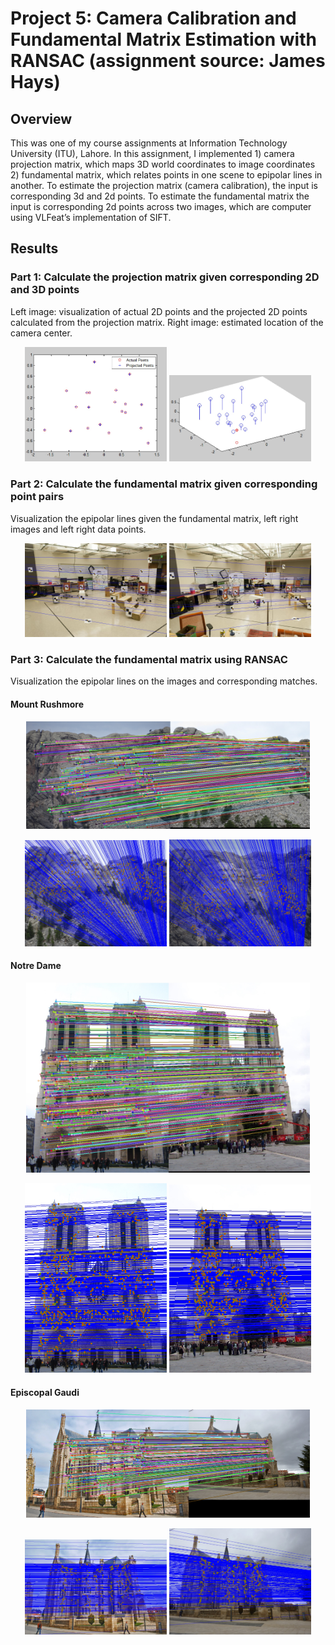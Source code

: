 #  Project 5: Camera Calibration and Fundamental Matrix Estimation with RANSAC (assignment source: James Hays)

## Overview
This was one of my course assignments at Information Technology University (ITU), Lahore. In this assignment, I implemented 1) camera projection matrix, which maps 3D world coordinates to image coordinates 2) fundamental matrix, which relates points in one scene to epipolar lines in another. To estimate the projection matrix (camera calibration), the input is corresponding 3d and 2d points. To estimate the fundamental matrix the input is corresponding 2d points across two images, which are computer using VLFeat’s implementation of SIFT.

## Results
### Part 1: Calculate the projection matrix given corresponding 2D and 3D points
Left image: visualization of actual 2D points and the projected 2D points calculated from the projection matrix.
Right image: estimated location of the camera center.

<p align="center">
<img src="https://github.com/alihassan1/mini_projects/blob/master/ransac_fundamental_matrix/results/eval_P_Matrix.jpg" width="45%"/>
<img src="https://github.com/alihassan1/mini_projects/blob/master/ransac_fundamental_matrix/results/eval_camera_center.jpg" width="45%"/>
</p>

### Part 2: Calculate the fundamental matrix given corresponding point pairs
 Visualization the epipolar lines given the fundamental matrix, left right images and left right data points.

<p align="center">
<img src="https://github.com/alihassan1/mini_projects/blob/master/ransac_fundamental_matrix/results/eval_part2a.jpg" width="45%"/>
<img src="https://github.com/alihassan1/mini_projects/blob/master/ransac_fundamental_matrix/results/eval_part2b.jpg" width="45%"/>
</p>

### Part 3: Calculate the fundamental matrix using RANSAC
Visualization the epipolar lines on the images and corresponding matches.

#### Mount Rushmore
<p align="center">
<img src="https://github.com/alihassan1/mini_projects/blob/master/ransac_fundamental_matrix/results/Mount_Rushmore_Inliers.jpg" width="90%"/>
</p>

<p align="center">
<img src="https://github.com/alihassan1/mini_projects/blob/master/ransac_fundamental_matrix/results/Mount_Rushmore_1.jpg" width="45%"/>
<img src="https://github.com/alihassan1/mini_projects/blob/master/ransac_fundamental_matrix/results/Mount_Rushmore_2.jpg" width="45%"/>
</p>

#### Notre Dame
<p align="center">
<img src="https://github.com/alihassan1/mini_projects/blob/master/ransac_fundamental_matrix/results/Notre_Dame_Inliers.jpg" width="90%"/>
</p>

<p align="center">
<img src="https://github.com/alihassan1/mini_projects/blob/master/ransac_fundamental_matrix/results/Notre_Dame_1.jpg" width="45%"/>
<img src="https://github.com/alihassan1/mini_projects/blob/master/ransac_fundamental_matrix/results/Notre_Dame_2.jpg" width="45%"/>
</p>

#### Episcopal Gaudi
<p align="center">
<img src="https://github.com/alihassan1/mini_projects/blob/master/ransac_fundamental_matrix/results/Episcopal-Gaudi-Inliers.jpg" width="90%"/>
</p>

<p align="center">
<img src="https://github.com/alihassan1/mini_projects/blob/master/ransac_fundamental_matrix/results/Episcopal-Gaudi_epipolar_lines_1.jpg" width="45%"/>
<img src="https://github.com/alihassan1/mini_projects/blob/master/ransac_fundamental_matrix/results/Episcopal-Gaudi_epipolar_lines_2.jpg" width="45%"/>
</p>

